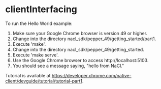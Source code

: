 # clientInterfacing

To run the Hello World example:    
  
1. Make sure your Google Chrome browser is version 49 or higher.  
2. Change into the directory nacl_sdk/pepper_49/getting_started/part1.  
3. Execute 'make'.  
4. Change into the directory nacl_sdk/pepper_49/getting_started.  
5. Execute 'make serve'.  
6. Use the Google Chrome browser to access http://localhost:5103.  
7. You should see a message saying, "hello from NaCl."  
  
Tutorial is available at https://developer.chrome.com/native-client/devguide/tutorial/tutorial-part1.  
